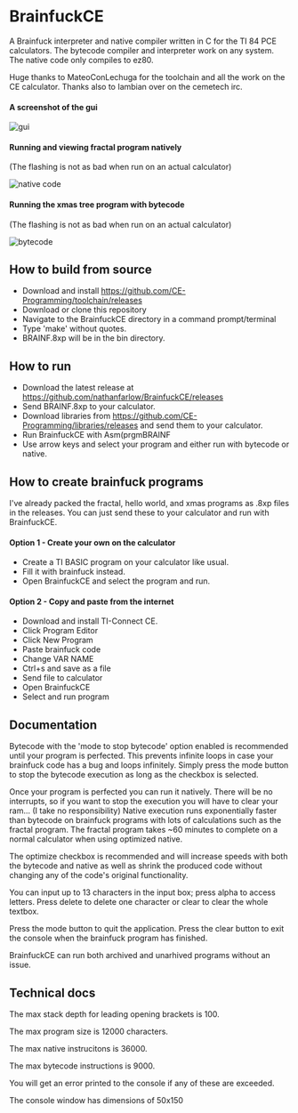 # BrainfuckCE
A Brainfuck interpreter and native compiler written in C for the TI 84 PCE calculators. The bytecode compiler and interpreter work on any system. The native code only compiles to ez80.

Huge thanks to MateoConLechuga for the toolchain and all the work on the CE calculator. Thanks also to Iambian over on the cemetech irc.

#### A screenshot of the gui
![gui](https://github.com/nathanfarlow/BrainfuckCE/blob/master/img/screenshot.png)

#### Running and viewing fractal program natively
(The flashing is not as bad when run on an actual calculator)

![native code](https://github.com/nathanfarlow/BrainfuckCE/blob/master/img/fractal_native.gif)

#### Running the xmas tree program with bytecode
(The flashing is not as bad when run on an actual calculator)

![bytecode](https://github.com/nathanfarlow/BrainfuckCE/blob/master/img/xmas_bytecode.gif)


## How to build from source
* Download and install https://github.com/CE-Programming/toolchain/releases
* Download or clone this repository
* Navigate to the BrainfuckCE directory in a command prompt/terminal
* Type 'make' without quotes.
* BRAINF.8xp will be in the bin directory.

## How to run
* Download the latest release at https://github.com/nathanfarlow/BrainfuckCE/releases
* Send BRAINF.8xp to your calculator.
* Download libraries from https://github.com/CE-Programming/libraries/releases and send them to your calculator.
* Run BrainfuckCE with Asm(prgmBRAINF
* Use arrow keys and select your program and either run with bytecode or native.

## How to create brainfuck programs
I've already packed the fractal, hello world, and xmas programs as .8xp files in the releases. You can just send these to your calculator and run with BrainfuckCE.

#### Option 1 - Create your own on the calculator
* Create a TI BASIC program on your calculator like usual.
* Fill it with brainfuck instead.
* Open BrainfuckCE and select the program and run.

#### Option 2 - Copy and paste from the internet
* Download and install TI-Connect CE.
* Click Program Editor
* Click New Program
* Paste brainfuck code
* Change VAR NAME
* Ctrl+s and save as a file
* Send file to calculator
* Open BrainfuckCE
* Select and run program

## Documentation
Bytecode with the 'mode to stop bytecode' option enabled is recommended until your program is perfected. This prevents infinite loops in case your brainfuck code has a bug and loops infinitely. Simply press the mode button to stop the bytecode execution as long as the checkbox is selected.

Once your program is perfected you can run it natively. There will be no interrupts, so if you want to stop the execution you will have to clear your ram... (I take no responsibility) Native execution runs exponentially faster than bytecode on brainfuck programs with lots of calculations such as the fractal program. The fractal program takes ~60 minutes to complete on a normal calculator when using optimized native.

The optimize checkbox is recommended and will increase speeds with both the bytecode and native as well as shrink the produced code without changing any of the code's original functionality.

You can input up to 13 characters in the input box; press alpha to access letters. Press delete to delete one
character or clear to clear the whole textbox.

Press the mode button to quit the application. Press the clear button to exit the console when the brainfuck program has finished.

BrainfuckCE can run both archived and unarhived programs without an issue.

## Technical docs
The max stack depth for leading opening brackets is 100.

The max program size is 12000 characters.

The max native instrucitons is 36000.

The max bytecode instructions is 9000.

You will get an error printed to the console if any of these are exceeded.

The console window has dimensions of 50x150
